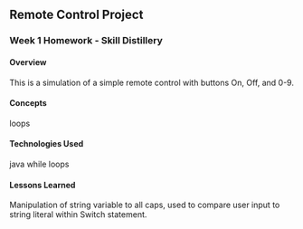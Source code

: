 ## Remote Control Project

### Week 1 Homework - Skill Distillery

#### Overview

This is a simulation of a simple remote control with buttons On, Off, and 0-9.

#### Concepts

loops

#### Technologies Used

java
while loops

#### Lessons Learned

Manipulation of string variable to all caps, used to compare user input to string literal within Switch statement.
